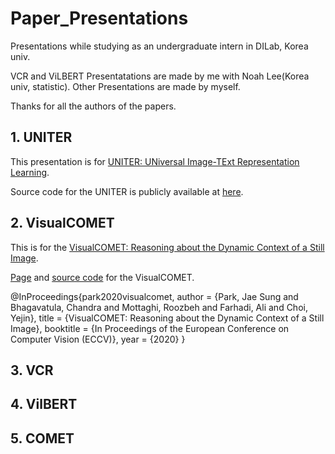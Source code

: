 # Paper_Presentations
Presentations while studying as an undergraduate intern in DILab, Korea univ.

VCR and ViLBERT Presentatations are made by me with Noah Lee(Korea univ, statistic).
Other Presentations are made by myself.

Thanks for all the authors of the papers.

## 1. UNITER
This presentation is for [UNITER: UNiversal Image-TExt Representation Learning](https://arxiv.org/abs/1909.11740).

Source code for the UNITER is publicly available at [here](https://github.com/ChenRocks/UNITER).

## 2. VisualCOMET
This is for the [VisualCOMET: Reasoning about the Dynamic Context of a Still Image](https://arxiv.org/abs/2004.10796).

[Page](https://visualcomet.xyz/) and [source code](https://github.com/jamespark3922/visual-comet) for the VisualCOMET.

@InProceedings{park2020visualcomet,
  author = {Park, Jae Sung and Bhagavatula, Chandra and Mottaghi, Roozbeh and Farhadi, Ali and Choi, Yejin},
  title = {VisualCOMET: Reasoning about the Dynamic Context of a Still Image},
  booktitle = {In Proceedings of the European Conference on Computer Vision (ECCV)},
  year = {2020}
}

## 3. VCR

## 4. VilBERT

## 5. COMET
